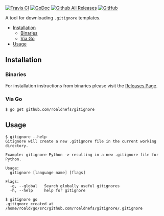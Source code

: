 [![Travis CI](https://img.shields.io/travis/roaldnefs/gitignore.svg?style=for-the-badge)](https://travis-ci.org/roaldnefs/gitignore)
[![GoDoc](https://img.shields.io/badge/godoc-reference-5272B4.svg?style=for-the-badge)](https://godoc.org/github.com/roaldnefs/gitignore)
[![Github All Releases](https://img.shields.io/github/downloads/roaldnefs/gitignore/total.svg?style=for-the-badge)](https://github.com/roaldnefs/gitignore/releases)
[![GitHub](https://img.shields.io/github/license/roaldnefs/gitignore.svg?style=for-the-badge)](https://github.com/roaldnefs/gitignore/blob/master/LICENSE)

A tool for downloading `.gitignore` templates.

* [Installation](README.md#installation)
     * [Binaries](README.md#binaries)
     * [Via Go](README.md#via-go)
* [Usage](README.md#usage)

## Installation

### Binaries

For installation instructions from binaries please visit the [Releases Page](https://github.com/roaldnefs/gitignore/releases).

### Via Go

```console
$ go get github.com/roaldnefs/gitignore
```

## Usage

```console
$ gitignore --help
Gitignore will create a new .gitignore file in the current working
directory.

Example: gitignore Python -> resulting in a new .gitignore file for Python.

Usage:
  gitignore [language name] [flags]

Flags:
  -g, --global   Search globally useful gitignores
  -h, --help     help for gitignore

$ gitignore go
.gitignore created at /home/roald/go/src/github.com/roaldnefs/gitignore/.gitignore
```
